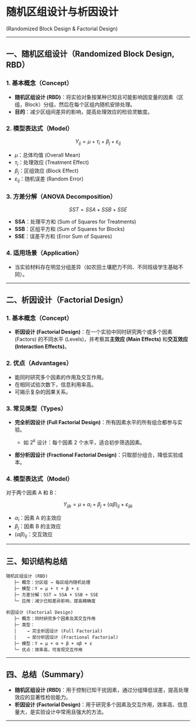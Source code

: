 


# 随机区组设计与析因设计

(Randomized Block Design & Factorial Design)

---

## 一、随机区组设计（Randomized Block Design, RBD）

### 1. 基本概念（Concept）

* **随机区组设计 (RBD)**：将实验对象按某种已知且可能影响因变量的因素（区组，Block）分组，然后在每个区组内随机安排处理。
* **目的**：减少区组间差异的影响，提高处理效应的检验灵敏度。

### 2. 模型表达式（Model）

$$
Y_{ij} = \mu + \tau_i + \beta_j + \varepsilon_{ij}
$$

* $\mu$：总体均值 (Overall Mean)
* $\tau_i$：处理效应 (Treatment Effect)
* $\beta_j$：区组效应 (Block Effect)
* $\varepsilon_{ij}$：随机误差 (Random Error)

### 3. 方差分解（ANOVA Decomposition）

$$
SST = SSA + SSB + SSE
$$

* **SSA**：处理平方和 (Sum of Squares for Treatments)
* **SSB**：区组平方和 (Sum of Squares for Blocks)
* **SSE**：误差平方和 (Error Sum of Squares)

### 4. 适用场景（Application）

* 当实验材料存在明显分组差异（如农田土壤肥力不同、不同班级学生基础不同）。

---

## 二、析因设计（Factorial Design）

### 1. 基本概念（Concept）

* **析因设计 (Factorial Design)**：在一个实验中同时研究两个或多个因素 (Factors) 的不同水平 (Levels)，并考察其**主效应 (Main Effects)** 和**交互效应 (Interaction Effects)**。

### 2. 优点（Advantages）

* 能同时研究多个因素的作用及交互作用。
* 在相同试验次数下，信息利用率高。
* 可揭示复杂的因果关系。

### 3. 常见类型（Types）

* **完全析因设计 (Full Factorial Design)**：所有因素水平的所有组合都参与实验。

  * 如 $2^k$ 设计：每个因素 2 个水平，适合初步筛选因素。
* **部分析因设计 (Fractional Factorial Design)**：只取部分组合，降低实验成本。

### 4. 模型表达式（Model）

对于两个因素 A 和 B：

$$
Y_{ijk} = \mu + \alpha_i + \beta_j + (\alpha\beta)_{ij} + \varepsilon_{ijk}
$$

* $\alpha_i$：因素 A 的主效应
* $\beta_j$：因素 B 的主效应
* $(\alpha\beta)_{ij}$：交互效应

---

## 三、知识结构总结

```
随机区组设计 (RBD)
   ├─ 概念：分区组 → 每区组内随机处理
   ├─ 模型：Y = μ + τ + β + ε
   ├─ 方差分解：SST = SSA + SSB + SSE
   └─ 应用：减少已知差异影响，提高精确度

析因设计 (Factorial Design)
   ├─ 概念：同时研究多个因素及其交互作用
   ├─ 类型：
   │    → 完全析因设计 (Full Factorial)
   │    → 部分析因设计 (Fractional Factorial)
   ├─ 模型：Y = μ + α + β + αβ + ε
   └─ 优点：效率高，可发现交互作用
```

---

## 四、总结（Summary）

* **随机区组设计 (RBD)**：用于控制已知干扰因素，通过分组降低误差，提高处理效应的显著性检验能力。
* **析因设计 (Factorial Design)**：用于研究多个因素及交互作用，效率高、信息量大，是实验设计中常用且强大的方法。

---

